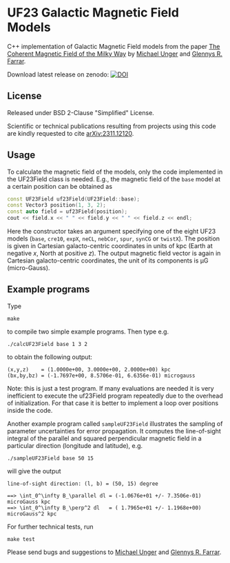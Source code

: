 UF23 Galactic Magnetic Field Models
===================================

C++ implementation of Galactic Magnetic Field models from the paper [The Coherent Magnetic Field of the Milky Way](https://arxiv.org/abs/2311.12120) by [Michael Unger](mailto:michael.unger@kit.edu) and [Glennys R. Farrar](mailto:gf25@nyu.edu).


Download latest release on zenodo: [![DOI](https://zenodo.org/badge/753818568.svg)](https://zenodo.org/doi/10.5281/zenodo.10627090)

## License

Released under BSD 2-Clause "Simplified" License.

Scientific or technical publications resulting from projects using this code are kindly requested to cite [arXiv:2311.12120](https://arxiv.org/abs/2311.12120).


## Usage

To calculate the magnetic field of the models, only the code implemented in the UF23Field class is needed. E.g., the magnetic field of the `base` model at a certain position can be obtained as
```C++
const UF23Field uf23Field(UF23Field::base);
const Vector3 position(1, 3, 2);
const auto field = uf23Field(position);
cout << field.x << " " << field.y << " " << field.z << endl;
```

Here the constructor takes an argument specifying one of the eight UF23 models (`base`, `cre10`, `expX`, `neCL`, `nebCor`, `spur`, `synCG` or `twistX`). The position is given in Cartesian galacto-centric coordinates in units of kpc (Earth at negative *x*, North at positive *z*). The output magnetic field vector is again in Cartesian galacto-centric coordinates, the unit of its components is &mu;G (micro-Gauss).

## Example programs

Type
```
make
```
to compile two simple example programs. Then type e.g.
```
./calcUF23Field base 1 3 2
```
to obtain the following output:
```
(x,y,z)    = (1.0000e+00, 3.0000e+00, 2.0000e+00) kpc
(bx,by,bz) = (-1.7697e+00, 8.5706e-01, 6.6356e-01) microgauss
```

Note: this is just a test program. If many evaluations are needed it is very inefficient to execute the uf23Field program repeatedly due to the overhead of initialization. For that case it is better to implement a loop over positions inside the code.

Another example program called `sampleUF23Field` illustrates the sampling
of parameter uncertainties for error propagation. It computes the
line-of-sight integral of the parallel and squared perpendicular magnetic
field in a particular direction (longitude and latitude), e.g.
```
./sampleUF23Field base 50 15
```
will give the output
```
line-of-sight direction: (l, b) = (50, 15) degree

==> \int_0^\infty B_\parallel dl = (-1.0676e+01 +/- 7.3506e-01) microGauss kpc
==> \int_0^\infty B_\perp^2 dl   = ( 1.7965e+01 +/- 1.1968e+00) microGauss^2 kpc
```

For further technical tests, run
```
make test
```

 Please send bugs and suggestions to [Michael Unger](mailto:michael.unger@kit.edu) and [Glennys R. Farrar](mailto:gf25@nyu.edu).
